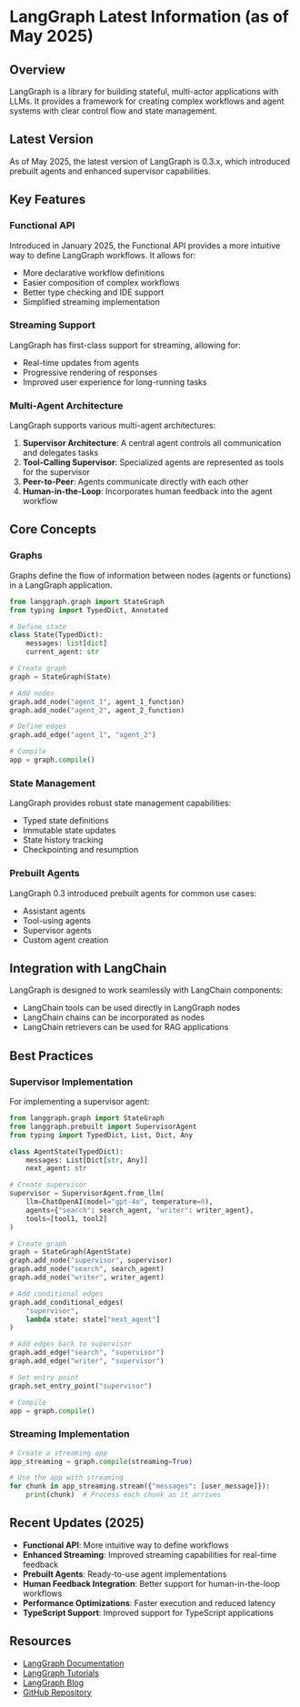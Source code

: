 # LangGraph Latest Information (as of May 2025)

## Overview
LangGraph is a library for building stateful, multi-actor applications with LLMs. It provides a framework for creating complex workflows and agent systems with clear control flow and state management.

## Latest Version
As of May 2025, the latest version of LangGraph is 0.3.x, which introduced prebuilt agents and enhanced supervisor capabilities.

## Key Features

### Functional API
Introduced in January 2025, the Functional API provides a more intuitive way to define LangGraph workflows. It allows for:
- More declarative workflow definitions
- Easier composition of complex workflows
- Better type checking and IDE support
- Simplified streaming implementation

### Streaming Support
LangGraph has first-class support for streaming, allowing for:
- Real-time updates from agents
- Progressive rendering of responses
- Improved user experience for long-running tasks

### Multi-Agent Architecture
LangGraph supports various multi-agent architectures:
1. **Supervisor Architecture**: A central agent controls all communication and delegates tasks
2. **Tool-Calling Supervisor**: Specialized agents are represented as tools for the supervisor
3. **Peer-to-Peer**: Agents communicate directly with each other
4. **Human-in-the-Loop**: Incorporates human feedback into the agent workflow

## Core Concepts

### Graphs
Graphs define the flow of information between nodes (agents or functions) in a LangGraph application.

```python
from langgraph.graph import StateGraph
from typing import TypedDict, Annotated

# Define state
class State(TypedDict):
    messages: list[dict]
    current_agent: str

# Create graph
graph = StateGraph(State)

# Add nodes
graph.add_node("agent_1", agent_1_function)
graph.add_node("agent_2", agent_2_function)

# Define edges
graph.add_edge("agent_1", "agent_2")

# Compile
app = graph.compile()
```

### State Management
LangGraph provides robust state management capabilities:
- Typed state definitions
- Immutable state updates
- State history tracking
- Checkpointing and resumption

### Prebuilt Agents
LangGraph 0.3 introduced prebuilt agents for common use cases:
- Assistant agents
- Tool-using agents
- Supervisor agents
- Custom agent creation

## Integration with LangChain

LangGraph is designed to work seamlessly with LangChain components:
- LangChain tools can be used directly in LangGraph nodes
- LangChain chains can be incorporated as nodes
- LangChain retrievers can be used for RAG applications

## Best Practices

### Supervisor Implementation
For implementing a supervisor agent:

```python
from langgraph.graph import StateGraph
from langgraph.prebuilt import SupervisorAgent
from typing import TypedDict, List, Dict, Any

class AgentState(TypedDict):
    messages: List[Dict[str, Any]]
    next_agent: str

# Create supervisor
supervisor = SupervisorAgent.from_llm(
    llm=ChatOpenAI(model="gpt-4o", temperature=0),
    agents={"search": search_agent, "writer": writer_agent},
    tools=[tool1, tool2]
)

# Create graph
graph = StateGraph(AgentState)
graph.add_node("supervisor", supervisor)
graph.add_node("search", search_agent)
graph.add_node("writer", writer_agent)

# Add conditional edges
graph.add_conditional_edges(
    "supervisor",
    lambda state: state["next_agent"]
)

# Add edges back to supervisor
graph.add_edge("search", "supervisor")
graph.add_edge("writer", "supervisor")

# Set entry point
graph.set_entry_point("supervisor")

# Compile
app = graph.compile()
```

### Streaming Implementation

```python
# Create a streaming app
app_streaming = graph.compile(streaming=True)

# Use the app with streaming
for chunk in app_streaming.stream({"messages": [user_message]}):
    print(chunk)  # Process each chunk as it arrives
```

## Recent Updates (2025)

- **Functional API**: More intuitive way to define workflows
- **Enhanced Streaming**: Improved streaming capabilities for real-time feedback
- **Prebuilt Agents**: Ready-to-use agent implementations
- **Human Feedback Integration**: Better support for human-in-the-loop workflows
- **Performance Optimizations**: Faster execution and reduced latency
- **TypeScript Support**: Improved support for TypeScript applications

## Resources
- [LangGraph Documentation](https://langchain-ai.github.io/langgraph/)
- [LangGraph Tutorials](https://langchain-ai.github.io/langgraph/tutorials/)
- [LangGraph Blog](https://blog.langchain.dev/tag/langgraph/)
- [GitHub Repository](https://github.com/langchain-ai/langgraph)
